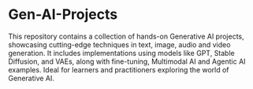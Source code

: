 # Gen-AI-Projects
This repository contains a collection of hands-on Generative AI projects, showcasing cutting-edge techniques in text, image, audio and video generation. It includes implementations using models like GPT, Stable Diffusion, and VAEs, along with fine-tuning, Multimodal AI and Agentic AI examples. Ideal for learners and practitioners exploring the world of Generative AI.
